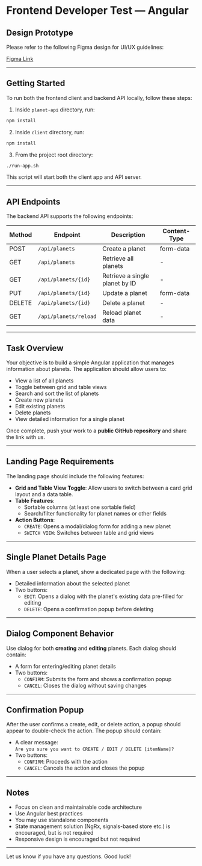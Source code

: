 # Frontend Developer Test — Angular

## Design Prototype

Please refer to the following Figma design for UI/UX guidelines:

[Figma Link](https://www.figma.com/file/ce6sSBQstsWRWRaS6AKnqK/Frontend-test?node-id=2%3A69)

---

## Getting Started

To run both the frontend client and backend API locally, follow these steps:

1. Inside `planet-api` directory, run:

```bash
npm install
```

2. Inside `client` directory, run:

```bash
npm install
```

3. From the project root directory:

```bash
./run-app.sh
```

This script will start both the client app and API server.

---

## API Endpoints

The backend API supports the following endpoints:

| Method | Endpoint              | Description                    | Content-Type |
|--------|-----------------------|--------------------------------|--------------|
| POST   | `/api/planets`        | Create a planet                | form-data    |
| GET    | `/api/planets`        | Retrieve all planets           | -            |
| GET    | `/api/planets/{id}`   | Retrieve a single planet by ID | -            |
| PUT    | `/api/planets/{id}`   | Update a planet                | form-data    |
| DELETE | `/api/planets/{id}`   | Delete a planet                | -            |
| GET    | `/api/planets/reload` | Reload planet data             | -            |

---

## Task Overview

Your objective is to build a simple Angular application that manages information about planets. The application should
allow users to:

- View a list of all planets
- Toggle between grid and table views
- Search and sort the list of planets
- Create new planets
- Edit existing planets
- Delete planets
- View detailed information for a single planet

Once complete, push your work to a **public GitHub repository** and share the link with us.

---

## Landing Page Requirements

The landing page should include the following features:

- **Grid and Table View Toggle**: Allow users to switch between a card grid layout and a data table.
- **Table Features**:
    - Sortable columns (at least one sortable field)
    - Search/filter functionality for planet names or other fields
- **Action Buttons**:
    - `CREATE`: Opens a modal/dialog form for adding a new planet
    - `SWITCH VIEW`: Switches between table and grid views

---

## Single Planet Details Page

When a user selects a planet, show a dedicated page with the following:

- Detailed information about the selected planet
- Two buttons:
    - `EDIT`: Opens a dialog with the planet's existing data pre-filled for editing
    - `DELETE`: Opens a confirmation popup before deleting

---

## Dialog Component Behavior

Use dialog for both **creating** and **editing** planets. Each dialog should contain:

- A form for entering/editing planet details
- Two buttons:
    - `CONFIRM`: Submits the form and shows a confirmation popup
    - `CANCEL`: Closes the dialog without saving changes

---

## Confirmation Popup

After the user confirms a create, edit, or delete action, a popup should appear to double-check the action. The popup
should contain:

- A clear message:  
  `Are you sure you want to CREATE / EDIT / DELETE [itemName]?`
- Two buttons:
    - `CONFIRM`: Proceeds with the action
    - `CANCEL`: Cancels the action and closes the popup

---

## Notes

- Focus on clean and maintainable code architecture
- Use Angular best practices
- You may use standalone components
- State management solution (NgRx, signals-based store etc.) is encouraged, but is not required
- Responsive design is encouraged but not required

---

Let us know if you have any questions. Good luck!
